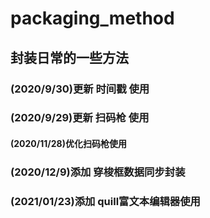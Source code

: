 # packaging_method
## 封装日常的一些方法
### (2020/9/30)更新 时间戳 使用
### (2020/9/29)更新 扫码枪 使用
#### (2020/11/28)优化扫码枪使用
### (2020/12/9)添加 穿梭框数据同步封装
### (2021/01/23)添加 quill富文本编辑器使用

